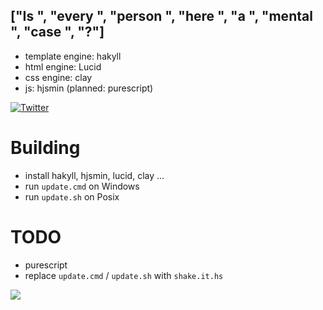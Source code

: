 ["Is ", "every ", "person ", "here ", "a ", "mental ", "case ", "?"]
--------------------------------------------------------------------

 - template engine: hakyll
 - html engine: Lucid
 - css engine: clay
 - js: hjsmin (planned: purescript)

[![Twitter][]](http://www.twitter.com/Cynede)

Building
========

 - install hakyll, hjsmin, lucid, clay ...
 - run `update.cmd` on Windows
 - run `update.sh` on Posix

TODO
====

 - purescript
 - replace `update.cmd` / `update.sh` with `shake.it.hs`

![](http://fc09.deviantart.net/fs71/f/2013/195/4/0/mio_by_kigyn-d6dfeuf.png)

[Twitter]: http://mxtoolbox.com/Public/images/twitter-icon.png
